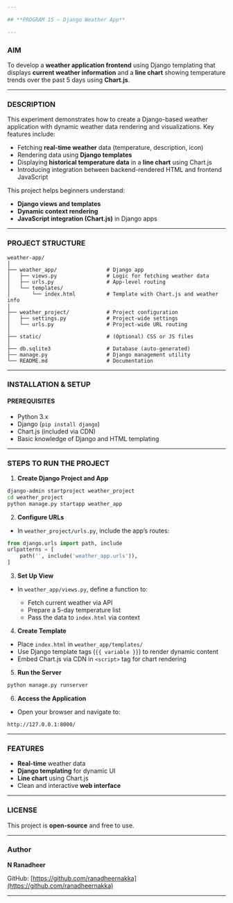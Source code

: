 ```yaml
---

## **PROGRAM 15 – Django Weather App**

---
```


### **AIM**

To develop a **weather application frontend** using Django templating that displays **current weather information** and a **line chart** showing temperature trends over the past 5 days using **Chart.js**.

---

### **DESCRIPTION**

This experiment demonstrates how to create a Django-based weather application with dynamic weather data rendering and visualizations. Key features include:

* Fetching **real-time weather** data (temperature, description, icon)
* Rendering data using **Django templates**
* Displaying **historical temperature data** in a **line chart** using Chart.js
* Introducing integration between backend-rendered HTML and frontend JavaScript

This project helps beginners understand:

* **Django views and templates**
* **Dynamic context rendering**
* **JavaScript integration (Chart.js)** in Django apps

---

### **PROJECT STRUCTURE**

```
weather-app/
│
├── weather_app/                # Django app
│   ├── views.py                # Logic for fetching weather data
│   ├── urls.py                 # App-level routing
│   └── templates/
│       └── index.html          # Template with Chart.js and weather info
│
├── weather_project/            # Project configuration
│   ├── settings.py             # Project-wide settings
│   └── urls.py                 # Project-wide URL routing
│
├── static/                     # (Optional) CSS or JS files
│
├── db.sqlite3                  # Database (auto-generated)
├── manage.py                   # Django management utility
└── README.md                   # Documentation
```

---

### **INSTALLATION & SETUP**

#### **PREREQUISITES**

* Python 3.x
* Django (`pip install django`)
* Chart.js (included via CDN)
* Basic knowledge of Django and HTML templating

---

### **STEPS TO RUN THE PROJECT**

1. **Create Django Project and App**

```bash
django-admin startproject weather_project
cd weather_project
python manage.py startapp weather_app
```

2. **Configure URLs**

* In `weather_project/urls.py`, include the app’s routes:

```python
from django.urls import path, include
urlpatterns = [
    path('', include('weather_app.urls')),
]
```

3. **Set Up View**

* In `weather_app/views.py`, define a function to:

  * Fetch current weather via API
  * Prepare a 5-day temperature list
  * Pass the data to `index.html` via context

4. **Create Template**

* Place `index.html` in `weather_app/templates/`
* Use Django template tags (`{{ variable }}`) to render dynamic content
* Embed Chart.js via CDN in `<script>` tag for chart rendering

5. **Run the Server**

```bash
python manage.py runserver
```

6. **Access the Application**

* Open your browser and navigate to:

```
http://127.0.0.1:8000/
```

---

### **FEATURES**

* **Real-time** weather data
* **Django templating** for dynamic UI
* **Line chart** using Chart.js
* Clean and interactive **web interface**

---

### **LICENSE**

This project is **open-source** and free to use.

---

### **Author**

**N Ranadheer**

GitHub: [https://github.com/ranadheernakka](https://github.com/ranadheernakka)

---
